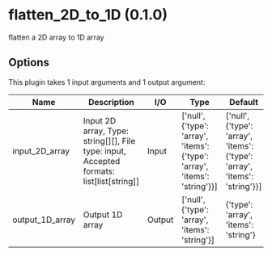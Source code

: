 # flatten_2D_to_1D (0.1.0)

flatten a 2D array to 1D array

## Options

This plugin takes     1     input arguments and 1 output argument:

| Name          | Description             | I/O    | Type   | Default |
|---------------|-------------------------|--------|--------|---------|
| input_2D_array | Input 2D array, Type: string[][], File type: input, Accepted formats: list[list[string]] | Input | ['null', {'type': 'array', 'items': {'type': 'array', 'items': 'string'}}] | ['null', {'type': 'array', 'items': {'type': 'array', 'items': 'string'}}] |
| output_1D_array | Output 1D array | Output |['null', {'type': 'array', 'items': 'string'}] | {'type': 'array', 'items': 'string'} |
